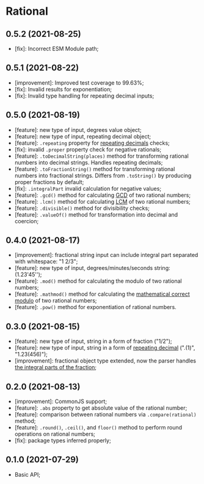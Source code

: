 # Rational

## 0.5.2 (2021-08-25)

- [fix]: Incorrect ESM Module path;

## 0.5.1 (2021-08-22)

- [improvement]: Improved test coverage to 99.63%;
- [fix]: Invalid results for exponentiation;
- [fix]: Invalid type handling for repeating decimal inputs;

## 0.5.0 (2021-08-19)

- [feature]: new type of input, degrees value object;
- [feature]: new type of input, repeating decimal object;
- [feature]: `.repeating` property for [repeating decimals](https://en.wikipedia.org/wiki/Repeating_decimal) checks;
- [fix]: invalid `.proper` property check for negative rationals;
- [feature]: `.toDecimalString(places)` method for transforming rational numbers into decimal strings. Handles repeating decimals;
- [feature]: `.toFractionString()` method for transforming rational numbers into fractional strings. Differs from `.toString()` by producing proper fractions by default;
- [fix]: `.integralPart` invalid calculation for negative values;
- [feature]: `.gcd()` method for calculating [GCD](https://en.wikipedia.org/wiki/Greatest_common_divisor) of two rational numbers;
- [feature]: `.lcm()` method for calculating [LCM](https://en.wikipedia.org/wiki/Least_common_multiple) of two rational numbers;
- [feature]: `.divisible()` method for divisibility checks;
- [feature]: `.valueOf()` method for transformation into decimal and coercion;

## 0.4.0 (2021-08-17)

- [improvement]: fractional string input can include integral part separated with whitespace: "1 2/3";
- [feature]: new type of input, degrees/minutes/seconds string: (1.23'45'');
- [feature]: `.mod()` method for calculating the modulo of two rational numbers;
- [feature]: `.mathmod()` method for calculating the [mathematical correct modulo](https://en.wikipedia.org/wiki/Modulo_(mathematics)) of two rational numbers;
- [feature]: `.pow()` method for exponentiation of rational numbers.

## 0.3.0 (2021-08-15)

- [feature]: new type of input, string in a form of fraction ("1/2");
- [feature]: new type of input, string in a form of [repeating decimal](https://en.wikipedia.org/wiki/Repeating_decimal) (".(1)", "1.23(456)");
- [improvement]: fractional object type extended, now the parser handles [the integral parts of the fraction](https://github.com/EricRovell/rational#supported-input);

## 0.2.0 (2021-08-13)

- [improvement]: CommonJS support;
- [feature]: `.abs` property to get absolute value of the rational number;
- [feature]: comparison between rational numbers via `.compare(rational)` method;
- [feature]: `.round()`, `.ceil()`, and `floor()` method to perform round operations on rational numbers;
- [fix]: package types inferred properly;

## 0.1.0 (2021-07-29)

- Basic API;